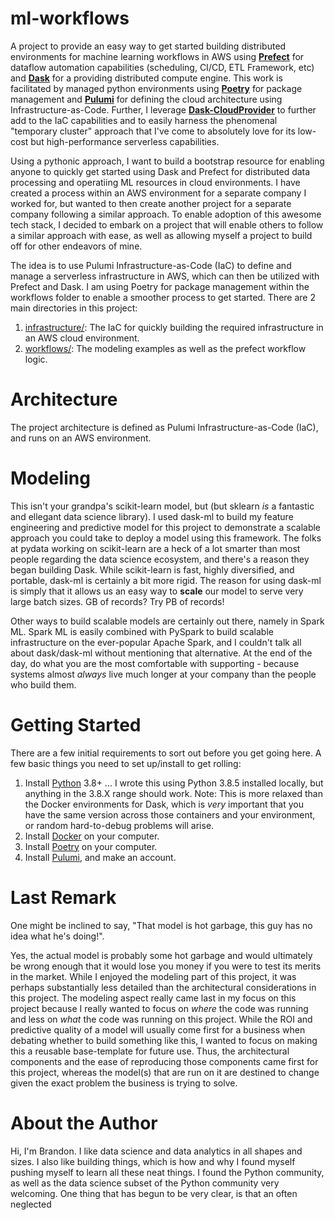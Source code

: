# ml-workflows

A project to provide an easy way to get started building distributed environments for machine learning workflows in AWS using [__Prefect__](https://www.prefect.io/) for dataflow automation capabilities (scheduling, CI/CD, ETL Framework, etc) and [__Dask__](https://docs.dask.org/en/latest/why.html) for a providing distributed compute engine. This work is facilitated by managed python environments using [__Poetry__](https://python-poetry.org/docs/basic-usage/) for package management and [__Pulumi__](https://www.pulumi.com/docs/) for defining the cloud architecture using Infrastructure-as-Code. Further, I leverage [__Dask-CloudProvider__](https://cloudprovider.dask.org/en/latest/) to further add to the IaC capabilities and to easily harness the phenomenal "temporary cluster" approach that I've come to absolutely love for its low-cost but high-performance serverless capabilities.

Using a pythonic approach, I want to build a bootstrap resource for enabling anyone to quickly get started using Dask and Prefect for distributed data processing and operatiing ML resources in cloud environments. I have created a process within an AWS environment for a separate company I worked for, but wanted to then create another project for a separate company following a similar approach. To enable adoption of this awesome tech stack, I decided to embark on a project that will enable others to follow a similar approach with ease, as well as allowing myself a project to build off for other endeavors of mine.

The idea is to use Pulumi Infrastructure-as-Code (IaC) to define and manage a serverless infrastructure in AWS, which can then be utilized with Prefect and Dask. I am using Poetry for package management within the workflows folder to enable a smoother process to get started. There are 2 main directories in this project:

1. [infrastructure/](infrastructure/): The IaC for quickly building the required infrastructure in an AWS cloud environment.
2. [workflows/](workflows/): The modeling examples as well as the prefect workflow logic.



# Architecture

The project architecture is defined as Pulumi Infrastructure-as-Code (IaC), and runs on an AWS environment. 



# Modeling

This isn't your grandpa's scikit-learn model, but (but sklearn _is_ a fantastic and ellegant data science library). I used dask-ml to build my feature engineering and predictive model for this project to demonstrate a scalable approach you could take to deploy a model using this framework. The folks at pydata working on scikit-learn are a heck of a lot smarter than most people regarding the data science ecosystem, and there's a reason they began building Dask. While scikit-learn is fast, highly diversified, and portable, dask-ml is certainly a bit more rigid. The reason for using dask-ml is simply that it allows us an easy way to __scale__ our model to serve very large batch sizes. GB of records? Try PB of records! 

Other ways to build scalable models are certainly out there, namely in Spark ML. Spark ML is easily combined with PySpark to build scalable infrastructure on the ever-popular Apache Spark, and I couldn't talk all about dask/dask-ml without mentioning that alternative. At the end of the day, do what you are the most comfortable with supporting - because systems almost _always_ live much longer at your company than the people who build them.


# Getting Started
There are a few initial requirements to sort out before you get going here. A few basic things you need to set up/install to get rolling:

1. Install [Python](https://www.python.org/downloads/) 3.8+ ... I wrote this using Python 3.8.5 installed locally, but anything in the 3.8.X range should work. Note: This is more relaxed than the Docker environments for Dask, which is _very_ important that you have the same version across those containers and your environment, or random hard-to-debug problems will arise.
2. Install [Docker](https://docs.docker.com/get-docker/) on your computer.
3. Install [Poetry](https://python-poetry.org/docs/) on your computer.
4. Install [Pulumi](https://www.pulumi.com/docs/get-started/aws/begin/), and make an account.



# Last Remark

One might be inclined to say, "That model is hot garbage, this guy has no idea what he's doing!".

Yes, the actual model is probably some hot garbage and would ultimately be wrong enough that it would lose you money if you were to test its merits in the market. While I enjoyed the modeling part of this project, it was perhaps substantially less detailed than the architectural considerations in this project. The modeling aspect really came last in my focus on this project because I really wanted to focus on _where_ the code was running and less on _what_ the code was running on this project. While the ROI and predictive quality of a model will usually come first for a business when debating whether to build something like this, I wanted to focus on making this a reusable base-template for future use. Thus, the architectural components and the ease of reproducing those components came first for this project, whereas the model(s) that are run on it are destined to change given the exact problem the business is trying to solve.



# About the Author

Hi, I'm Brandon. I like data science and data analytics in all shapes and sizes. I also like building things, which is how and why I found myself pushing myself to learn all these neat things. I found the Python community, as well as the data science subset of the Python community very welcoming. One thing that has begun to be very clear, is that an often neglected 


